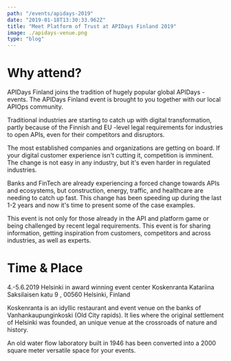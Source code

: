 ```yaml
---
path: "/events/apidays-2019"
date: "2019-01-18T13:30:33.962Z"
title: "Meet Platform of Trust at APIDays Finland 2019"
image: ./apidays-venue.png
type: "blog"
---
```

# Why attend?

APIDays Finland joins the tradition of hugely popular global APIDays -events. The APIDays Finland event is brought to you together with our local APIOps community. 

Traditional industries are starting to catch up with digital transformation, partly because of the Finnish and EU -level legal requirements for industries to open APIs, even for their competitors and disruptors. 

The most established companies and organizations are getting on board. If your digital customer experience isn't cutting it, competition is imminent. The change is not easy in any industry, but it's even harder in regulated industries.

Banks and FinTech are already experiencing a forced change towards APIs and ecosystems, but construction, energy, traffic, and healthcare are needing to catch up fast. This change has been speeding up during the last 1-2 years and now it's time to present some of the case examples.

This event is not only for those already in the API and platform game or being challenged by recent legal requirements. This event is for sharing information, getting inspiration from customers, competitors and across industries, as well as experts. 

# Time & Place

4.-5.6.2019 Helsinki in award winning event center Koskenranta
Katariina Saksilaisen katu 9 , 00560 Helsinki, Finland

 Koskenranta is an idyllic restaurant and event venue on the banks of
Vanhankaupunginkoski (Old City rapids). It lies where the original settlement of
Helsinki was founded, an unique venue at the crossroads of nature and history.

An old water flow laboratory built in 1946 has been converted into a 2000
square meter versatile space for your events.